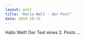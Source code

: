 ```yaml
---
layout: post
title: "Hallo Welt - der Post"
date: 2019-10-15
---
```


Hallo Welt!
Der Text eines 2. Posts ...

